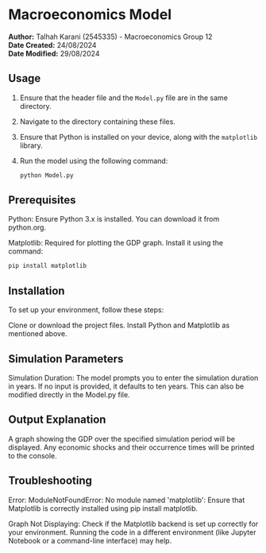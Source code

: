 # Macroeconomics Model

**Author:** Talhah Karani (2545335) - Macroeconomics Group 12  
**Date Created:** 24/08/2024  
**Date Modified:** 29/08/2024  

## Usage

1. Ensure that the header file and the `Model.py` file are in the same directory.
2. Navigate to the directory containing these files.
3. Ensure that Python is installed on your device, along with the `matplotlib` library.
4. Run the model using the following command:

   ```bash
   python Model.py
   ```
   
## Prerequisites
Python: Ensure Python 3.x is installed. You can download it from python.org.

Matplotlib: Required for plotting the GDP graph. Install it using the command:

   ```bash
   pip install matplotlib
   ```

## Installation
To set up your environment, follow these steps:

Clone or download the project files.
Install Python and Matplotlib as mentioned above.

## Simulation Parameters
Simulation Duration: The model prompts you to enter the simulation duration in years. If no input is provided, it defaults to ten years. This can also be modified directly in the Model.py file.

## Output Explanation
A graph showing the GDP over the specified simulation period will be displayed.
Any economic shocks and their occurrence times will be printed to the console.

## Troubleshooting
Error: ModuleNotFoundError: No module named 'matplotlib': Ensure that Matplotlib is correctly installed using pip install matplotlib.

Graph Not Displaying: Check if the Matplotlib backend is set up correctly for your environment. Running the code in a different environment (like Jupyter Notebook or a command-line interface) may help.
